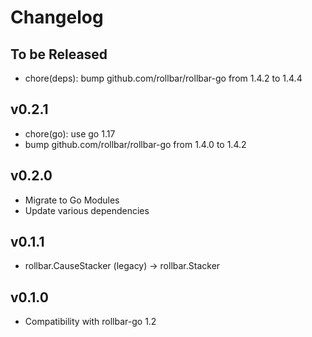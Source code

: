 # Changelog

## To be Released

* chore(deps): bump github.com/rollbar/rollbar-go from 1.4.2 to 1.4.4

## v0.2.1

* chore(go): use go 1.17
* bump github.com/rollbar/rollbar-go from 1.4.0 to 1.4.2

## v0.2.0

* Migrate to Go Modules
* Update various dependencies

## v0.1.1

* rollbar.CauseStacker (legacy) -> rollbar.Stacker

## v0.1.0

* Compatibility with rollbar-go 1.2
